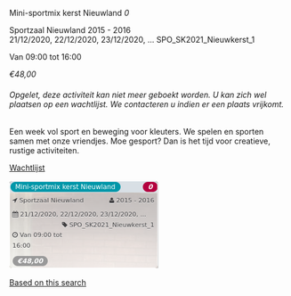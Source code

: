 Mini-sportmix kerst Nieuwland *0*

Sportzaal Nieuwland 2015 - 2016  
21/12/2020, 22/12/2020, 23/12/2020, ... SPO\_SK2021\_Nieuwkerst\_1  

Van 09:00 tot 16:00

*€48,00*

  

###### *Opgelet, deze activiteit kan niet meer geboekt worden. U kan zich wel plaatsen op een wachtlijst. We contacteren u indien er een plaats vrijkomt.*

  

Een week vol sport en beweging voor kleuters. We spelen en sporten samen met onze vriendjes. Moe gesport? Dan is het tijd voor creatieve, rustige activiteiten.

[Wachtlijst](https://tickets.vgc.be/activity/subscribe/SPO_SK2021_Nieuwkerst_1)

![](55760.png)

[Based on this search](https://tickets.vgc.be/activity/index?&vrijeplaatsen=1&Age%5B%5D=3%2C4&entity=151&Period%5B%5D=347)